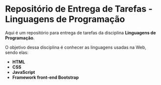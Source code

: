 # Repositório de Entrega de Tarefas - Linguagens de Programação

Aqui é um repositório para entrega de tarefas da disciplina **Linguagens de Programação**.  

O objetivo dessa disciplina é conhecer as linguagens usadas na Web, sendo elas:  
- **HTML**  
- **CSS**  
- **JavaScript**  
- **Framework front-end Bootstrap**
